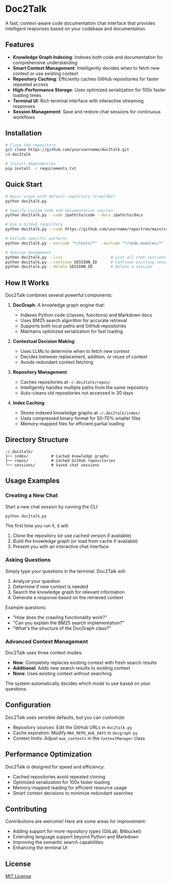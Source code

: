 # Doc2Talk

A fast, context-aware code documentation chat interface that provides intelligent responses based on your codebase and documentation.

## Features

- **Knowledge Graph Indexing**: Indexes both code and documentation for comprehensive understanding
- **Smart Context Management**: Intelligently decides when to fetch new context or use existing context
- **Repository Caching**: Efficiently caches GitHub repositories for faster repeated access
- **High-Performance Storage**: Uses optimized serialization for 100x faster loading times
- **Terminal UI**: Rich terminal interface with interactive streaming responses
- **Session Management**: Save and restore chat sessions for continuous workflows

## Installation

```bash
# Clone the repository
git clone https://github.com/yourusername/doc2talk.git
cd doc2talk

# Install dependencies
pip install -r requirements.txt
```

## Quick Start

```bash
# Basic usage with default repository (Crawl4AI)
python doc2talk.py

# Specify custom code and documentation sources
python doc2talk.py --code /path/to/code --docs /path/to/docs

# Use a GitHub repository
python doc2talk.py --code https://github.com/username/repo/tree/main/src --docs https://github.com/username/repo/tree/main/docs

# Exclude specific patterns
python doc2talk.py --exclude "*/tests/*" --exclude "*/node_modules/*"

# Session management
python doc2talk.py --list                     # List all chat sessions
python doc2talk.py --continue SESSION_ID      # Continue existing session
python doc2talk.py --delete SESSION_ID        # Delete a session
```

## How It Works

Doc2Talk combines several powerful components:

1. **DocGraph**: A knowledge graph engine that:
   - Indexes Python code (classes, functions) and Markdown docs
   - Uses BM25 search algorithm for accurate retrieval
   - Supports both local paths and GitHub repositories
   - Maintains optimized serialization for fast loading

2. **Contextual Decision Making**: 
   - Uses LLMs to determine when to fetch new context
   - Decides between replacement, addition, or reuse of context
   - Avoids redundant context fetching

3. **Repository Management**:
   - Caches repositories at `~/.doc2talk/repos/`
   - Intelligently handles multiple paths from the same repository
   - Auto-cleans old repositories not accessed in 30 days

4. **Index Caching**:
   - Stores indexed knowledge graphs at `~/.doc2talk/index/`
   - Uses compressed binary format for 50-70% smaller files
   - Memory-mapped files for efficient partial loading

## Directory Structure

```
~/.doc2talk/
├── index/          # Cached knowledge graphs
├── repos/          # Cached GitHub repositories
└── sessions/       # Saved chat sessions
```

## Usage Examples

### Creating a New Chat

Start a new chat session by running the CLI:

```bash
python doc2talk.py
```

The first time you run it, it will:
1. Clone the repository (or use cached version if available)
2. Build the knowledge graph (or load from cache if available)
3. Present you with an interactive chat interface

### Asking Questions

Simply type your questions in the terminal. Doc2Talk will:
1. Analyze your question
2. Determine if new context is needed
3. Search the knowledge graph for relevant information
4. Generate a response based on the retrieved context

Example questions:
- "How does the crawling functionality work?"
- "Can you explain the BM25 search implementation?"
- "What's the structure of the DocGraph class?"

### Advanced Context Management

Doc2Talk uses three context modes:
- **New**: Completely replaces existing context with fresh search results
- **Additional**: Adds new search results to existing context
- **None**: Uses existing context without searching

The system automatically decides which mode to use based on your questions.

## Configuration

Doc2Talk uses sensible defaults, but you can customize:

- Repository sources: Edit the GitHub URLs in `doc2talk.py`
- Cache expiration: Modify `MAX_REPO_AGE_DAYS` in `docgraph.py`
- Context limits: Adjust `max_contexts` in the `ContextManager` class

## Performance Optimization

Doc2Talk is designed for speed and efficiency:
- Cached repositories avoid repeated cloning
- Optimized serialization for 100x faster loading
- Memory-mapped reading for efficient resource usage
- Smart context decisions to minimize redundant searches

## Contributing

Contributions are welcome! Here are some areas for improvement:

- Adding support for more repository types (GitLab, Bitbucket)
- Extending language support beyond Python and Markdown
- Improving the semantic search capabilities
- Enhancing the terminal UI

## License

[MIT License](LICENSE)